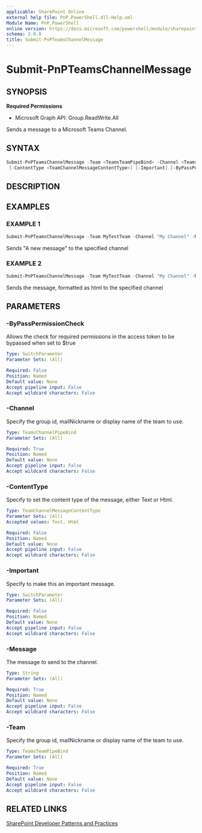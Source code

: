 ```yaml
---
applicable: SharePoint Online
external help file: PnP.PowerShell.dll-Help.xml
Module Name: PnP.PowerShell
online version: https://docs.microsoft.com/powershell/module/sharepoint-pnp/submit-pnpteamschannelmessage
schema: 2.0.0
title: Submit-PnPTeamsChannelMessage
---
```


# Submit-PnPTeamsChannelMessage

## SYNOPSIS

**Required Permissions**

  * Microsoft Graph API: Group.ReadWrite.All

Sends a message to a Microsoft Teams Channel.

## SYNTAX

```powershell
Submit-PnPTeamsChannelMessage -Team <TeamsTeamPipeBind> -Channel <TeamsChannelPipeBind> -Message <String>
 [-ContentType <TeamChannelMessageContentType>] [-Important] [-ByPassPermissionCheck] [<CommonParameters>]
```

## DESCRIPTION

## EXAMPLES

### EXAMPLE 1
```powershell
Submit-PnPTeamsChannelMessage -Team MyTestTeam -Channel "My Channel" -Message "A new message"
```

Sends "A new message" to the specified channel

### EXAMPLE 2
```powershell
Submit-PnPTeamsChannelMessage -Team MyTestTeam -Channel "My Channel" -Message "<strong>A bold new message</strong>" -ContentType Html
```

Sends the message, formatted as html to the specified channel

## PARAMETERS

### -ByPassPermissionCheck
Allows the check for required permissions in the access token to be bypassed when set to $true

```yaml
Type: SwitchParameter
Parameter Sets: (All)

Required: False
Position: Named
Default value: None
Accept pipeline input: False
Accept wildcard characters: False
```

### -Channel
Specify the group id, mailNickname or display name of the team to use.

```yaml
Type: TeamsChannelPipeBind
Parameter Sets: (All)

Required: True
Position: Named
Default value: None
Accept pipeline input: False
Accept wildcard characters: False
```

### -ContentType
Specify to set the content type of the message, either Text or Html.

```yaml
Type: TeamChannelMessageContentType
Parameter Sets: (All)
Accepted values: Text, Html

Required: False
Position: Named
Default value: None
Accept pipeline input: False
Accept wildcard characters: False
```

### -Important
Specify to make this an important message.

```yaml
Type: SwitchParameter
Parameter Sets: (All)

Required: False
Position: Named
Default value: None
Accept pipeline input: False
Accept wildcard characters: False
```

### -Message
The message to send to the channel.

```yaml
Type: String
Parameter Sets: (All)

Required: True
Position: Named
Default value: None
Accept pipeline input: False
Accept wildcard characters: False
```

### -Team
Specify the group id, mailNickname or display name of the team to use.

```yaml
Type: TeamsTeamPipeBind
Parameter Sets: (All)

Required: True
Position: Named
Default value: None
Accept pipeline input: False
Accept wildcard characters: False
```

## RELATED LINKS

[SharePoint Developer Patterns and Practices](https://aka.ms/sppnp)